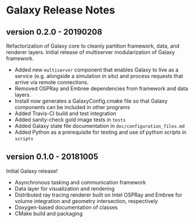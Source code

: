 # Galaxy Release Notes

## version 0.2.0 - 20190208

Refactorization of Galaxy core to cleanly partition framework, data, and renderer layers. Initial release of multiserver modularization of Galaxy framework.

* Added new `multiserver` component that enables Galaxy to live as a service (e.g. alongside a simulation *in situ*) and process requests that arrive via remote connections.
* Removed OSPRay and Embree dependencies from framework and data layers.
* Install now generates a GalaxyConfig.cmake file so that Galaxy components can be included in other programs
* Added Travis-CI build and test integration
* Added sanity-check gold image tests in `tests`
* Added Galaxy state file documentation in `doc/configuration_files.md`
* Added Python as a prerequisite for testing and use of python scripts in `scripts`

## version 0.1.0 - 20181005

Initial Galaxy release!

* Asynchronous tasking and communication framework
* Data layer for visualization and rendering
* Distributed ray tracing renderer built on Intel OSPRay and Embree for volume integration and geometry intersection, respectively
* Doxygen-based documentation of classes
* CMake build and packaging


